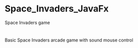# Space_Invaders_JavaFx
Space Invaders game
#
Basic Space Invaders arcade game with sound
mouse control
